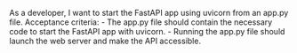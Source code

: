 As a developer, I want to start the FastAPI app using uvicorn from an app.py file.
    Acceptance criteria:
    - The app.py file should contain the necessary code to start the FastAPI app with uvicorn.
    - Running the app.py file should launch the web server and make the API accessible.
